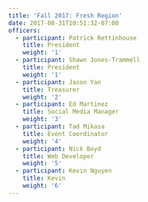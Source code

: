 ```yaml
---
title: 'Fall 2017: Fresh Region'
date: 2017-08-31T10:51:32-07:00
officers:
  - participant: Patrick Rettinhouse
    title: President
    weight: '1'
  - participant: Shawn Jones-Trammell
    title: President
    weight: '1'
  - participant: Jason Yan
    title: Treasurer
    weight: '2'
  - participant: Ed Martinez
    title: Social Media Manager
    weight: '3'
  - participant: Tad Mikasa
    title: Event Coordinator
    weight: '4'
  - participant: Nick Boyd
    title: Web Developer
    weight: '5'
  - participant: Kevin Nguyen
    title: Kevin
    weight: '6'
---
```



